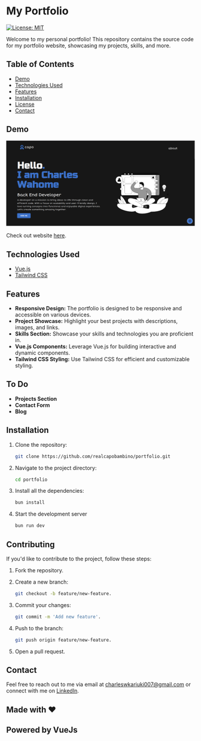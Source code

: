 # My Portfolio

[![License: MIT](https://img.shields.io/badge/License-MIT-yellow.svg)](https://opensource.org/licenses/MIT)

Welcome to my personal portfolio! This repository contains the source code for my portfolio website, showcasing my projects, skills, and more.

## Table of Contents

- [Demo](#demo)
- [Technologies Used](#technologies-used)
- [Features](#features)
- [Installation](#installation)
- [License](#license)
- [Contact](#contact)

## Demo

![Portfolio Demo](screenshot.png)

Check out website [here](https://kariuki.tech).

## Technologies Used

- [Vue.js](https://vuejs.org/)
- [Tailwind CSS](https://tailwindcss.com/)


## Features

- **Responsive Design:** The portfolio is designed to be responsive and accessible on various devices.
- **Project Showcase:** Highlight your best projects with descriptions, images, and links.
- **Skills Section:** Showcase your skills and technologies you are proficient in.
- **Vue.js Components:** Leverage Vue.js for building interactive and dynamic components.
- **Tailwind CSS Styling:** Use Tailwind CSS for efficient and customizable styling.

## To Do

- **Projects Section**
- **Contact Form**
- **Blog**

## Installation

1. Clone the repository:

   ```bash
   git clone https://github.com/realcapobambino/portfolio.git

2. Navigate to the project directory:

    ```bash
    cd portfolio

3. Install all the dependencies:

    ```bash
    bun install

4. Start the development server

    ```bash
    bun run dev

## Contributing

If you'd like to contribute to the project, follow these steps:

1. Fork the repository.

2. Create a new branch:

    ```bash
    git checkout -b feature/new-feature.

3. Commit your changes:

    ```bash
    git commit -m 'Add new feature'.

4. Push to the branch:

    ```bash
    git push origin feature/new-feature.

5. Open a pull request.


## Contact

Feel free to reach out to me via email at charleswkariuki007@gmail.com or connect with me on [LinkedIn](https://www.linkedin.com/in/charleswahome/).

## Made with ♥️
## Powered by VueJs